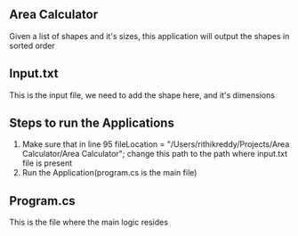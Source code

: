 ## Area Calculator 
Given a list of shapes and it's sizes, this application will output the shapes in sorted order

## Input.txt 
This is the input file, we need to add the shape here, and it's dimensions 

## Steps to run the Applications
1. Make sure that in line 95 fileLocation = "/Users/rithikreddy/Projects/Area Calculator/Area Calculator";
   change this path to the path where input.txt file is present
2. Run the Application(program.cs is the main file)

## Program.cs
This is the file where the main logic resides